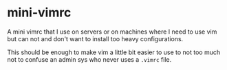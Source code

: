 # mini-vimrc

A mini vimrc that I use on servers or on machines where I need to use vim but
can not and don't want to install too heavy configurations.

This should be enough to make vim a little bit easier to use to not too much not
to confuse an admin sys who never uses a `.vimrc` file.
